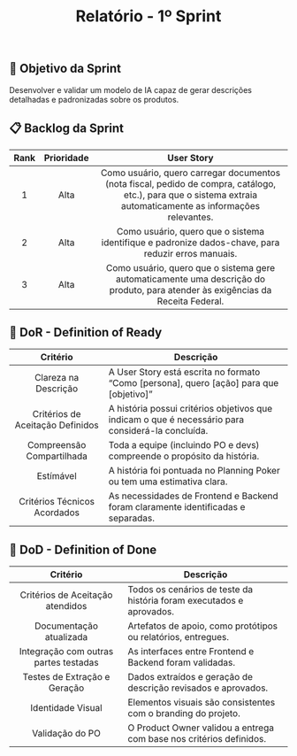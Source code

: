 <h1 align="center">  Relatório - 1º Sprint </h1>
<br>

## 🎯 Objetivo da Sprint
Desenvolver e validar um modelo de IA capaz de gerar descrições detalhadas e padronizadas sobre os produtos.

## 📋 Backlog da Sprint
  
|   Rank  | Prioridade  | User Story | 
| :-----: | :------------------------------------------------------: | :----: | 
|  1    | Alta  | Como usuário, quero carregar documentos (nota fiscal, pedido de compra, catálogo, etc.), para que o sistema extraia automaticamente as informações relevantes. |
|  2    | Alta  | Como usuário, quero que o sistema identifique e padronize dados-chave, para reduzir erros manuais. |
|  3    | Alta  | Como usuário, quero que o sistema gere automaticamente uma descrição do produto, para atender às exigências da Receita Federal. |

## 🏅 DoR - Definition of Ready

|             Critério             | Descrição                                                                                         |
| :------------------------------: | ------------------------------------------------------------------------------------------------- |
|       Clareza na Descrição       | A User Story está escrita no formato “Como [persona], quero [ação] para que [objetivo]”           |
| Critérios de Aceitação Definidos | A história possui critérios objetivos que indicam o que é necessário para considerá-la concluída. |
|    Compreensão Compartilhada     | Toda a equipe (incluindo PO e devs) compreende o propósito da história.                           |
|            Estímável             | A história foi pontuada no Planning Poker ou tem uma estimativa clara.                            |
|   Critérios Técnicos Acordados   | As necessidades de Frontend e Backend foram claramente identificadas e separadas.                 |

## 🏅 DoD - Definition of Done

|                 Critério                 | Descrição                                                                            |
| :--------------------------------------: | ------------------------------------------------------------------------------------ |
|     Critérios de Aceitação atendidos     | Todos os cenários de teste da história foram executados e aprovados.                 |
|     Documentação atualizada              | Artefatos de apoio, como protótipos ou relatórios, entregues.                        |
|  Integração com outras partes testadas   | As interfaces entre Frontend e Backend foram validadas.                              |
|   Testes de Extração e Geração           | Dados extraídos e geração de descrição revisados e aprovados.                        |
|  Identidade Visual                       | Elementos visuais são consistentes com o branding do projeto.                        |
|             Validação do PO              | O Product Owner validou a entrega com base nos critérios definidos.                  |


